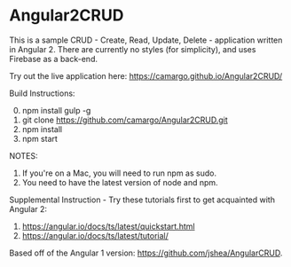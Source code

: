 # Angular2CRUD

This is a sample CRUD - Create, Read, Update, Delete - application written in Angular 2. 
There are currently no styles (for simplicity), and uses Firebase as a back-end.

Try out the live application here: https://camargo.github.io/Angular2CRUD/

Build Instructions:

0. npm install gulp -g
1. git clone https://github.com/camargo/Angular2CRUD.git
2. npm install
3. npm start

NOTES: <br>
1. If you're on a Mac, you will need to run npm as sudo.<br>
2. You need to have the latest version of node and npm.
      
Supplemental Instruction - Try these tutorials first to get acquainted with Angular 2:

1. https://angular.io/docs/ts/latest/quickstart.html
2. https://angular.io/docs/ts/latest/tutorial/

Based off of the Angular 1 version: https://github.com/jshea/AngularCRUD.
